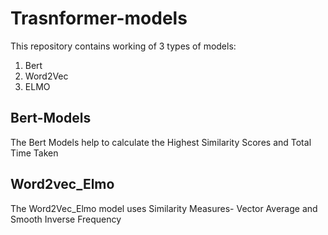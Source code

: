 # Trasnformer-models
This repository contains working of 3 types of models:
1. Bert
2. Word2Vec
3. ELMO

## Bert-Models
The Bert Models help to calculate the Highest Similarity Scores and Total Time Taken

## Word2vec_Elmo
The Word2Vec_Elmo model uses Similarity Measures- Vector Average and Smooth Inverse Frequency
